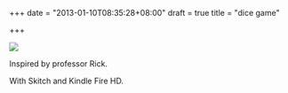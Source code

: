 +++
date = "2013-01-10T08:35:28+08:00"
draft = true
title = "dice game"

+++



![](/images/DiceGame.png)

Inspired by professor Rick.

With Skitch and Kindle Fire HD.